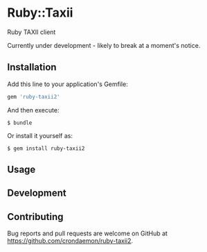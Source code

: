 # Ruby::Taxii

Ruby TAXII client

Currently under development - likely to break at a moment's notice.

## Installation

Add this line to your application's Gemfile:

```ruby
gem 'ruby-taxii2'
```

And then execute:

    $ bundle

Or install it yourself as:

    $ gem install ruby-taxii2

## Usage


## Development


## Contributing

Bug reports and pull requests are welcome on GitHub at https://github.com/crondaemon/ruby-taxii2.
